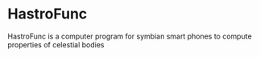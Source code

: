 
# HastroFunc

HastroFunc is a computer program for symbian smart phones to compute properties of celestial bodies

<META NAME="keywords" CONTENT="astronomy, python, pyS60, symbian, IAU, celestial mechanics, planet, sun, moon">

